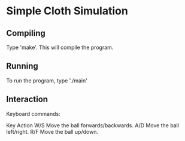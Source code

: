 # Simple Cloth Simulation

## Compiling

 Type 'make'. This will compile the program.


## Running

 To run the program, type './main'


## Interaction

 Keyboard commands:

   Key  Action
   W/S  Move the ball forwards/backwards.
   A/D  Move the ball left/right.
   R/F  Move the ball up/down.
